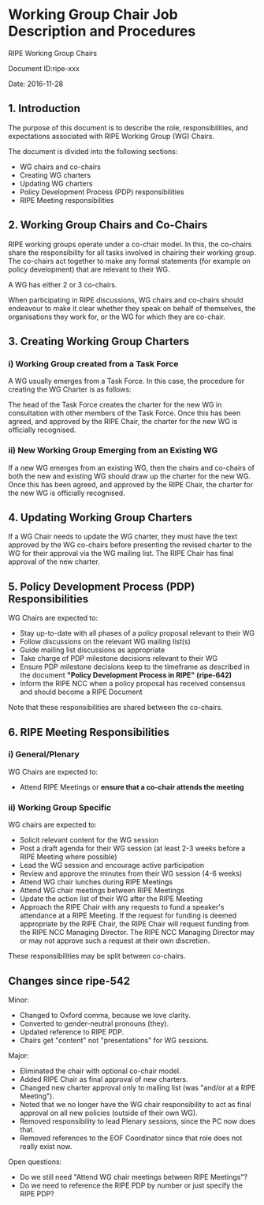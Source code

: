 # Working Group Chair Job Description and Procedures

RIPE Working Group Chairs 

Document ID:ripe-xxx

Date: 2016-11-28
 
## 1. Introduction

The purpose of this document is to describe the role,
responsibilities, and expectations associated with RIPE Working
Group (WG) Chairs.

The document is divided into the following sections: 

* WG chairs and co-chairs
* Creating WG charters
* Updating WG charters
* Policy Development Process (PDP) responsibilities
* RIPE Meeting responsibilities


## 2. Working Group Chairs and Co-Chairs

RIPE working groups operate under a co-chair model. In this, the
co-chairs share the responsibility for all tasks involved in chairing
their working group.  The co-chairs act together to make any formal
statements (for example on policy development) that are relevant
to their WG.

A WG has either 2 or 3 co-chairs.

When participating in RIPE discussions, WG chairs and co-chairs should
endeavour to make it clear whether they speak on behalf of themselves,
the organisations they work for, or the WG for which they are
co-chair.


## 3. Creating Working Group Charters

### i) Working Group created from a Task Force

A WG usually emerges from a Task Force. In this case, the procedure
for creating the WG Charter is as follows:

The head of the Task Force creates the charter for the new WG in
consultation with other members of the Task Force. Once this has been
agreed, and approved by the RIPE Chair, the charter for the new WG is
officially recognised.

### ii) New Working Group Emerging from an Existing WG

If a new WG emerges from an existing WG, then the chairs and co-chairs
of both the new and existing WG should draw up the charter for the new
WG. Once this has been agreed, and approved by the RIPE Chair, the
charter for the new WG is officially recognised.

## 4. Updating Working Group Charters

If a WG Chair needs to update the WG charter, they must have the text
approved by the WG co-chairs before presenting the revised charter to
the WG for their approval via the WG mailing list. The RIPE Chair has
final approval of the new charter.

## 5. Policy Development Process (PDP) Responsibilities

WG Chairs are expected to: 

* Stay up-to-date with all phases of a policy proposal relevant to
  their WG
* Follow discussions on the relevant WG mailing list(s)
* Guide mailing list discussions as appropriate
* Take charge of PDP milestone decisions relevant to their WG
* Ensure PDP milestone decisions keep to the timeframe as described in
  the document **"Policy Development Process in RIPE" (ripe-642)**
* Inform the RIPE NCC when a policy proposal has received consensus
  and should become a RIPE Document

Note that these responsibilities are shared between the co-chairs.

## 6. RIPE Meeting Responsibilities

### i) General/Plenary

WG Chairs are expected to: 

* Attend RIPE Meetings or **ensure that a co-chair attends the
  meeting**

### ii) Working Group Specific

WG chairs are expected to: 

* Solicit relevant content for the WG session
* Post a draft agenda for their WG session (at least 2-3 weeks before
  a RIPE Meeting where possible)
* Lead the WG session and encourage active participation
* Review and approve the minutes from their WG session (4-6 weeks)
* Attend WG chair lunches during RIPE Meetings
* Attend WG chair meetings between RIPE Meetings
* Update the action list of their WG after the RIPE Meeting
* Approach the RIPE Chair with any requests to fund a speaker's
  attendance at a RIPE Meeting. If the request for funding is deemed
  appropriate by the RIPE Chair, the RIPE Chair will request funding
  from the RIPE NCC Managing Director. The RIPE NCC Managing Director
  may or may not approve such a request at their own discretion.

These responsibilities may be split between co-chairs.

## Changes since ripe-542

Minor:
* Changed to Oxford comma, because we love clarity.
* Converted to gender-neutral pronouns (they).
* Updated reference to RIPE PDP.
* Chairs get "content" not "presentations" for WG sessions.

Major:
* Eliminated the chair with optional co-chair model.
* Added RIPE Chair as final approval of new charters.
* Changed new charter approval only to mailing list (was "and/or at a
  RIPE Meeting").
* Noted that we no longer have the WG chair responsibility to act as
  final approval on all new policies (outside of their own WG).
* Removed responsibility to lead Plenary sessions, since the PC now
  does that.
* Removed references to the EOF Coordinator since that role does not
  really exist now.

Open questions:
* Do we still need "Attend WG chair meetings between RIPE Meetings"?
* Do we need to reference the RIPE PDP by number or just specify the
  RIPE PDP?
